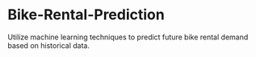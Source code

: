 # Bike-Rental-Prediction

Utilize machine learning techniques to predict future bike rental demand based on historical data. 
